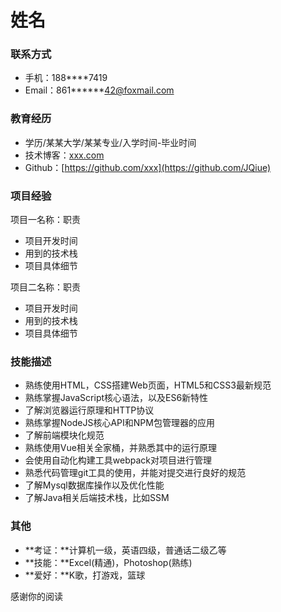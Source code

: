 # 姓名

### 联系方式

- 手机：188****7419
- Email：861******42@foxmail.com

### 教育经历

- 学历/某某大学/某某专业/入学时间-毕业时间
- 技术博客：[xxx.com](https://www.jqiue.top)
- Github：[https://github.com/xxx](https://github.com/JQiue)

### 项目经验

项目一名称：职责
- 项目开发时间
- 用到的技术栈
- 项目具体细节

项目二名称：职责
- 项目开发时间
- 用到的技术栈
- 项目具体细节

### 技能描述

+ 熟练使用HTML，CSS搭建Web页面，HTML5和CSS3最新规范
+ 熟练掌握JavaScript核心语法，以及ES6新特性
+ 了解浏览器运行原理和HTTP协议
+ 熟练掌握NodeJS核心API和NPM包管理器的应用
+ 了解前端模块化规范
+ 熟练使用Vue相关全家桶，并熟悉其中的运行原理
+ 会使用自动化构建工具webpack对项目进行管理
+ 熟悉代码管理git工具的使用，并能对提交进行良好的规范
+ 了解Mysql数据库操作以及优化性能
+ 了解Java相关后端技术栈，比如SSM

### 其他
+ **考证：**计算机一级，英语四级，普通话二级乙等
+ **技能：**Excel(精通)，Photoshop(熟练)
+ **爱好：**K歌，打游戏，篮球

感谢你的阅读
